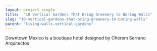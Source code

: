 ```yaml
---
layout: project_single
title:  "10 Vertical Gardens That Bring Greenery to Boring Walls"
slug: "10-vertical-gardens-that-bring-greenery-to-boring-walls"
parent: "living-walls-vertical-gardens"
---
```

Downtown Mexico is a boutique hotel designed by Cherem Serrano Arquitectos